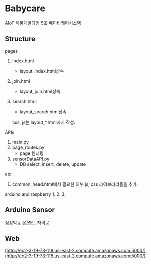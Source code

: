 # Babycare
AIoT 제품개발과정 5조 베이비케어시스템

## Structure

pages
1. index.html
	- layout_index.html상속
2. join.html
	- layout_join.html상속
3. search.html
	- layout_search.html상속

	css, js는 layout_*.html에서 작성.

APIs
1. main.py
2. page_routes.py
	- page 렌더링
2. sensorDataAPI.py
	- DB select, insert, delete, update

etc
1. common_head.html에서 필요한 외부 js, css 라이브러리들을 추가.

arduino and raspberry
1.
2.
3.

## Arduino Sensor

심장박동
온/습도
자이로

## Web
[http://ec2-3-19-73-118.us-east-2.compute.amazonaws.com:5000/](http://ec2-3-19-73-118.us-east-2.compute.amazonaws.com:5000/)
